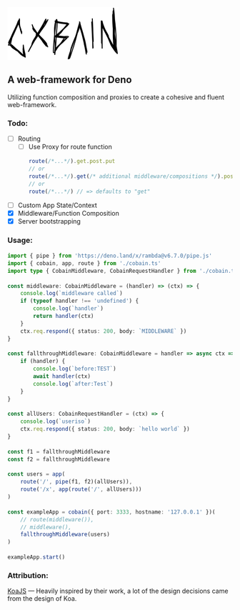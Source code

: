 ![cobain](./cobain.svg)
## A web-framework for Deno
Utilizing function composition and proxies to create a cohesive and fluent web-framework.

### Todo:
 - [ ] Routing
   - [ ] Use Proxy for route function
        ```javascript
        route(/*...*/).get.post.put
        // or
        route(/*...*/).get(/* additional middleware/compositions */).post.put
        // or
        route(/*...*/) // => defaults to "get"
        ```
 - [ ] Custom App State/Context
 - [x] Middleware/Function Composition
 - [x] Server bootstrapping

### Usage:
```typescript
import { pipe } from 'https://deno.land/x/rambda@v6.7.0/pipe.js'
import { cobain, app, route } from './cobain.ts'
import type { CobainMiddleware, CobainRequestHandler } from './cobain.ts'

const middleware: CobainMiddleware = (handler) => (ctx) => {
    console.log(`middleware called`)
    if (typeof handler !== 'undefined') {
        console.log(`handler`)
        return handler(ctx)
    }
    ctx.req.respond({ status: 200, body: `MIDDLEWARE` })
}

const fallthroughMiddleware: CobainMiddleware = handler => async ctx => {
    if (handler) {
        console.log(`before:TEST`)
        await handler(ctx)
        console.log(`after:Test`)
    }
}

const allUsers: CobainRequestHandler = (ctx) => {
    console.log(`useriso`)
    ctx.req.respond({ status: 200, body: `hello world` })
}

const f1 = fallthroughMiddleware
const f2 = fallthroughMiddleware

const users = app(
    route('/', pipe(f1, f2)(allUsers)),
    route('/x', app(route('/', allUsers)))
)

const exampleApp = cobain({ port: 3333, hostname: '127.0.0.1' })(
    // route(middleware()),
    // middleware(),
    fallthroughMiddleware(users)
)

exampleApp.start()
```

### Attribution:
[KoaJS](https://github.com/koajs/koa) — Heavily inspired by their work, a lot of the design decisions came from the design of Koa.